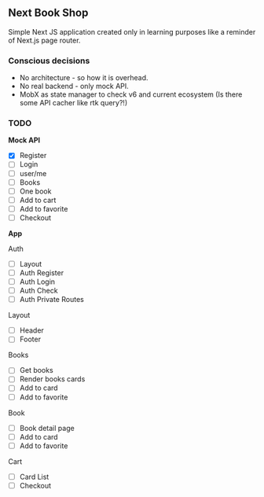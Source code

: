 ## Next Book Shop

Simple Next JS application created only in learning purposes like a reminder of Next.js page router.

### Сonscious decisions

- No architecture - so how it is overhead.
- No real backend - only mock API. 
- MobX as state manager to check v6 and current ecosystem (Is there some API cacher like rtk query?!)

### TODO

**Mock API**

- [X]  Register
- [ ]  Login
- [ ]  user/me
- [ ]  Books
- [ ]  One book
- [ ]  Add to cart
- [ ]  Add to favorite
- [ ]  Checkout

**App**

Auth

- [ ]  Layout
- [ ]  Auth Register
- [ ]  Auth Login
- [ ]  Auth Check
- [ ]  Auth Private Routes

Layout

- [ ]  Header
- [ ]  Footer

Books 

- [ ]  Get books
- [ ]  Render books cards
- [ ]  Add to card
- [ ]  Add to favorite

Book 

- [ ]  Book detail page
- [ ]  Add to card
- [ ]  Add to favorite

Cart

- [ ]  Card List
- [ ]  Checkout